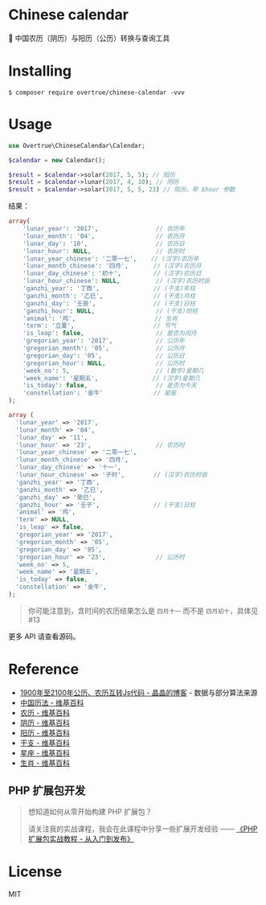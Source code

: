 # Chinese calendar

:date: 中国农历（阴历）与阳历（公历）转换与查询工具

# Installing

```shell
$ composer require overtrue/chinese-calendar -vvv
```

# Usage

```php
use Overtrue\ChineseCalendar\Calendar;

$calendar = new Calendar();

$result = $calendar->solar(2017, 5, 5); // 阳历
$result = $calendar->lunar(2017, 4, 10); // 阴历
$result = $calendar->solar(2017, 5, 5, 23) // 阳历，带 $hour 参数

```

结果：

```php
array(
    'lunar_year': '2017',                // 农历年
    'lunar_month': '04',                 // 农历月
    'lunar_day': '10',                   // 农历日
    'lunar_hour': NULL,                  // 农历时
    'lunar_year_chinese': '二零一七',    // (汉字)农历年
    'lunar_month_chinese': '四月',       // (汉字)农历月
    'lunar_day_chinese': '初十',         // (汉字)农历日
    'lunar_hour_chinese': NULL,          // (汉字)农历时辰
    'ganzhi_year': '丁酉',               // (干支)年柱
    'ganzhi_month': '乙巳',              // (干支)月柱
    'ganzhi_day': '壬辰',                // (干支)日柱
    'ganzhi_hour': NULL,                 // (干支)时柱
    'animal': '鸡',                      // 生肖
    'term': '立夏',                      // 节气
    'is_leap': false,                    // 是否为闰月
    'gregorian_year': '2017',            // 公历年
    'gregorian_month': '05',             // 公历月
    'gregorian_day': '05',               // 公历日
    'gregorian_hour': NULL,              // 公历时
    'week_no': 5,                        // (数字)星期几
    'week_name': '星期五',               // (汉字)星期几
    'is_today': false,                   // 是否为今天
    'constellation': '金牛'              // 星座
);

array (
  'lunar_year' => '2017',
  'lunar_month' => '04',
  'lunar_day' => '11',
  'lunar_hour' => '23',                  // 农历时
  'lunar_year_chinese' => '二零一七',
  'lunar_month_chinese' => '四月',
  'lunar_day_chinese' => '十一',
  'lunar_hour_chinese' => '子时',        // (汉字)农历时辰
  'ganzhi_year' => '丁酉',
  'ganzhi_month' => '乙巳',
  'ganzhi_day' => '癸巳',
  'ganzhi_hour' => '壬子',               // (干支)日柱
  'animal' => '鸡',
  'term' => NULL,
  'is_leap' => false,
  'gregorian_year' => '2017',
  'gregorian_month' => '05',
  'gregorian_day' => '05',
  'gregorian_hour' => '23',              // 公历时
  'week_no' => 5,
  'week_name' => '星期五',
  'is_today' => false,
  'constellation' => '金牛',
);
```

> 你可能注意到，含时间的农历结果怎么是 `四月十一` 而不是 `四月初十`，具体见 #13

更多 API 请查看源码。

# Reference

- [1900年至2100年公历、农历互转Js代码 - 晶晶的博客](http://blog.jjonline.cn/userInterFace/173.html) - 数据与部分算法来源
- [中国历法 - 维基百科](https://zh.wikipedia.org/wiki/Category:%E4%B8%AD%E5%9B%BD%E5%8E%86%E6%B3%95)
- [农历 - 维基百科](https://zh.wikipedia.org/wiki/%E8%BE%B2%E6%9B%86)
- [阴历 - 维基百科](https://zh.wikipedia.org/wiki/%E9%98%B4%E5%8E%86)
- [阳历 - 维基百科](https://zh.wikipedia.org/wiki/%E9%98%B3%E5%8E%86)
- [干支 - 维基百科](https://zh.wikipedia.org/wiki/%E5%B9%B2%E6%94%AF)
- [星座 - 维基百科](https://zh.wikipedia.org/wiki/%E6%98%9F%E5%BA%A7)
- [生肖 - 维基百科](https://zh.wikipedia.org/wiki/%E7%94%9F%E8%82%96)

## PHP 扩展包开发

> 想知道如何从零开始构建 PHP 扩展包？
>
> 请关注我的实战课程，我会在此课程中分享一些扩展开发经验 —— [《PHP 扩展包实战教程 - 从入门到发布》](https://learnku.com/courses/creating-package)

# License

MIT
